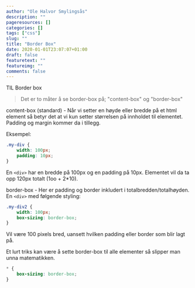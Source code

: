 ```yaml
---
author: "Ole Halvor Smylingsås"
description: ""
pageresources: []
categories: []
tags: ["css"]     
slug: ""
title: "Border Box"
date: 2020-01-01T23:07:07+01:00
draft: false
featuretext: ""
featureimg: ""
comments: false
---
```


TIL Border box
>Det er to måter å se border-box på; "content-box" og "border-box"
<!--more-->

content-box (standard) - Når vi setter en høyde eller bredde på et html element så betyr det at vi kun setter størrelsen på innholdet til elementet. Padding og margin kommer da i tillegg. 

Eksempel:
```css
.my-div {
    width: 100px;
    padding: 10px;
}
```
En ``` <div> ``` har en bredde på 100px og en padding på 10px. Elementet vil da ta opp 120px totalt (1oo + 2*10).

border-box - Her er padding og border inkludert i totalbredden/totalhøyden. En ``` <div> ``` med følgende styling:
```css
.my-div2 {
    width: 100px;
    box-sizing: border-box;
}
```
Vil være 100 pixels bred, uansett hvilken padding eller border som blir lagt på.

Et lurt triks kan være å sette border-box til alle elementer så slipper man unna matematikken.
```css 
* {
    box-sizing: border-box;
}
```
